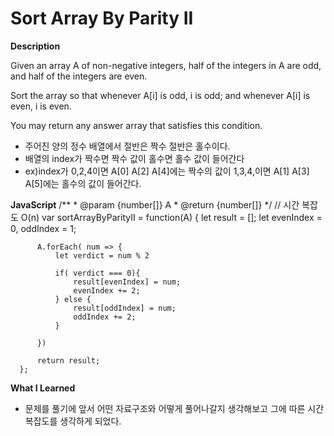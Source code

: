 # Sort Array By Parity II

**Description**

Given an array A of non-negative integers, half of the integers in A are odd, and half of the integers are even.

Sort the array so that whenever A[i] is odd, i is odd; and whenever A[i] is even, i is even.

You may return any answer array that satisfies this condition.

- 주어진 양의 정수 배열에서 절반은 짝수 절반은 홀수이다.
- 배열의 index가 짝수면 짝수 값이 홀수면 홀수 값이 들어간다
- ex)index가 0,2,4이면 A[0] A[2] A[4]에는 짝수의 값이 1,3,4,이면 A[1] A[3] A[5]에는 홀수의 값이 들어간다.

**JavaScript**
      /**
       * @param {number[]} A
       * @return {number[]}
       */
       // 시간 복잡도 O(n)
      var sortArrayByParityII = function(A) {
          let result = [];
          let evenIndex = 0, oddIndex = 1;

          A.forEach( num => {
              let verdict = num % 2

              if( verdict === 0){
                  result[evenIndex] = num;
                  evenIndex += 2;
              } else {
                  result[oddIndex] = num;
                  oddIndex += 2;
              }

          })

          return result;
      };

**What I Learned**
- 문제를 풀기에 앞서 어떤 자료구조와 어떻게 풀어나갈지 생각해보고 그에 따른 시간복잡도를 생각하게 되었다.
